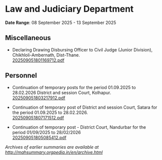# Law and Judiciary Department

**Date Range**: 08 September 2025 - 13 September 2025


## Miscellaneous
- Declaring Drawing  Disbursing Officer to Civil Judge (Junior Division), Chikhloli-Ambernath, Dist-Thane.\
  [202509051801169712.pdf](https://gr.maharashtra.gov.in/Site/Upload/Government%20Resolutions/English/202509051801169712.pdf)

## Personnel
- Continuation of temporary posts  for the period 01.09.2025 to 28.02.2026 District and session Court, Kolhapur.\
  [202509051803217912.pdf](https://gr.maharashtra.gov.in/Site/Upload/Government%20Resolutions/English/202509051803217912.pdf)

- Continuation of temporary post of District and session Court, Satara for the period 01.09.2025 to 28.02.2026.\
  [202509051807171512.pdf](https://gr.maharashtra.gov.in/Site/Upload/Government%20Resolutions/English/202509051807171512.pdf)

- Continuation  of  temporary  post - District Court, Nandurbar for the period 01/09/2025 to 28/02/2026\
  [202509051805085412.pdf](https://gr.maharashtra.gov.in/Site/Upload/Government%20Resolutions/English/202509051805085412.pdf)


*Archives of earlier summaries are available at http://mahsummary.orgpedia.in/en/archive.html*